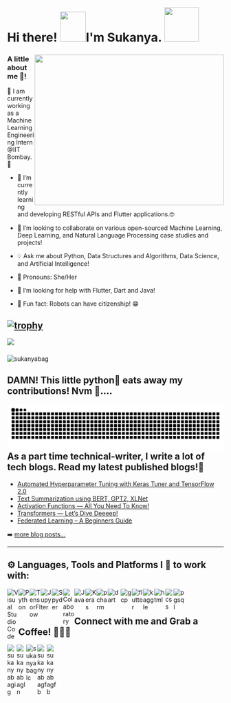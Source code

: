 <h1>Hi there! <img src="https://pic.funnygifsbox.com/uploads/2016/01/15-8.gif" height="70px" width="60px">I'm  Sukanya. <img src="https://pic.funnygifsbox.com/uploads/2016/01/26-5.gif" height="80px" width="80px"></h1><a target="_blank">

<html>
  <div class="container">
  <div class="row">
    <div class="col">
    </div>
    <div class="col">
      <img align="right" src="https://miro.medium.com/max/1600/0*K2WLMTExLyida7OR.gif" class="card-img" width="440" height="350"  alt="" />
          <h3 class="card-title">A little about me 🤭!</h3>
            <p class="card-text"> 
 🔭 I am currently working as a Machine Learning Engineering Intern @IIT Bombay.🤖
              
 - 🌱 I’m currently learning and developing RESTful APIs and Flutter applications.🤓
              
- 👯  I’m looking to collaborate on various open-sourced Machine Learning, Deep Learning, and Natural Language Processing case studies and projects!
              
- 💡 Ask me about Python, Data Structures and Algorithms, Data Science, and Artificial Intelligence!
              
- 👩 Pronouns: She/Her
              
- 🤔 I’m looking for help with Flutter, Dart and Java!
              
- 🤣 Fun fact: Robots can have citizenship! 😁</p>
      
    </div>
  </div>
 </div>  
</html>   

  [![trophy](https://github-profile-trophy.vercel.app/?username=sukanyabag&theme=onedark)](https://github.com/ryo-ma/github-profile-trophy)
---

<p align="left">
<img src = "https://github-readme-stats.vercel.app/api?username=sukanyabag&&show_icons=true&title_color=131312&icon_color=1a34f9&text_color=2E3332&bg_color=FF5733"/>
</p>
  
<img align="middle" height="240" width="230" src="https://github-readme-stats.vercel.app/api/top-langs/?username=sukanyabag&hide=css&theme=chartreuse-dark" alt="sukanyabag" />
  
 

  <h2>DAMN! This little python🐍 eats away my contributions! Nvm 🤣....</h2>
<div>
  <img align="right" alt="GIF" src="https://github.com/sukanyabag/sukanyabag/blob/main/images/github-user-contribution.svg"/>
</div>

---
  
## As a part time technical-writer, I write a lot of tech blogs. Read my latest published blogs!📌

<!-- BLOG-POST-LIST:START -->
- [Automated Hyperparameter Tuning with Keras Tuner and TensorFlow 2.0](https://medium.com/analytics-vidhya/automated-hyperparameter-tuning-with-keras-tuner-and-tensorflow-2-0-31ec83f08a62)
- [Text Summarization using BERT, GPT2, XLNet](https://medium.com/analytics-vidhya/text-summarization-using-bert-gpt2-xlnet-5ee80608e961)
- [Activation Functions — All You Need To Know!](https://medium.com/analytics-vidhya/activation-functions-all-you-need-to-know-355a850d025e)
- [Transformers — Let’s Dive Deeeep!](https://medium.com/analytics-vidhya/transformers-lets-dive-deeeep-7784bdb20807)
- [Federated Learning – A Beginners Guide](https://www.analyticsvidhya.com/blog/2021/05/federated-learning-a-beginners-guide/)

<!-- BLOG-POST-LIST:END -->

➡️ [more blog posts...](https://sukanyabag.medium.com/)

---

## ⚙ Languages, Tools and Platforms I 💛 to work with:

<img align="left" alt="Visual Studio Code" width="26px" src="https://upload.wikimedia.org/wikipedia/commons/2/2d/Visual_Studio_Code_1.18_icon.svg"/>
<img align="left" alt="Python" width="26px" src="https://upload.wikimedia.org/wikipedia/commons/0/0a/Python.svg"/>
<img align="left" alt="TensorFlow" width="26px" src="https://upload.wikimedia.org/wikipedia/commons/2/2d/Tensorflow_logo.svg"/>
<img align="left" alt="Jupyter" width="26px" src="https://upload.wikimedia.org/wikipedia/commons/3/38/Jupyter_logo.svg"/>
<img align="left" alt="Spyder" width="26px" src="https://upload.wikimedia.org/wikipedia/commons/7/7e/Spyder_logo.svg"/>
<img align="left" alt="Colaboratory" width="26px" src="https://miro.medium.com/max/512/0*ffbATxpDRokOBXzE.png"/>
<img align="left" alt="Java" width="26px" src="https://www.blockachain.gr/wp-content/uploads/2018/03/java-coffee-cup-logo.png"/>
<img align="left" alt="Keras" width="26px" src="https://upload.wikimedia.org/wikipedia/commons/a/ae/Keras_logo.svg"/>
<img align="left" alt="pcharm" width="26px" src="https://upload.wikimedia.org/wikipedia/commons/1/1d/PyCharm_Icon.svg" />
<img align="left" alt="dart" width="30px" src="https://pbs.twimg.com/profile_images/993555605078994945/Yr-pWI4G_400x400.jpg"/>
<img align="left" alt="gcp" width="26px" src="https://upload.wikimedia.org/wikipedia/commons/0/01/Google-cloud-platform.svg"/>
<img align="left" alt="flutter" width="26px" src="https://cdn.iconscout.com/icon/free/png-256/flutter-2038877-1720090.png"/>
<img align="left" alt="kaggle" width="26px" src="https://cdn4.iconfinder.com/data/icons/logos-and-brands/512/189_Kaggle_logo_logos-512.png"/>
<img align="left" alt="html" width="26px" src="https://upload.wikimedia.org/wikipedia/commons/6/61/HTML5_logo_and_wordmark.svg" />
<img align="left" alt="css" width="19px" src="https://upload.wikimedia.org/wikipedia/commons/d/d5/CSS3_logo_and_wordmark.svg"/>
<img align="left" alt="pgsql" width="26px" src="https://upload.wikimedia.org/wikipedia/commons/2/29/Postgresql_elephant.svg" />
<br />
<br />


## Connect with me and Grab a Coffee! 🙋‍♀️🥤             
[<img align="left" alt="sukanyabagig" width="22px" src="https://upload.wikimedia.org/wikipedia/commons/e/e7/Instagram_logo_2016.svg" />][instagram]
[<img align="left" alt="sukanyabagln" width="22px" src="https://upload.wikimedia.org/wikipedia/commons/e/e9/Linkedin_icon.svg" />][linkedin]
[<img align="left" alt="sukanyabaglc" width="26px" src="https://upload.wikimedia.org/wikipedia/commons/1/19/LeetCode_logo_black.png" />][leetcode]
[<img align="left" alt="sukanyabagfb" width="22px" src="https://cdn4.iconfinder.com/data/icons/logos-and-brands/512/189_Kaggle_logo_logos-512.png" />][kaggle]
[<img align="left" alt="sukanyabagfb" width="22px" src="https://iconape.com/wp-content/png_logo_vector/facebook-f-logo-2019.png" />][facebook]


[instagram]: https://www.instagram.com/s.u.k.a.n.y.a.__/
[linkedin]: https://www.linkedin.com/in/sukannya/
[leetcode]: https://leetcode.com/sukannya472/
[facebook]: https://www.facebook.com/sukanya.bag.904/
[kaggle]: https://www.kaggle.com/sukanyabag
